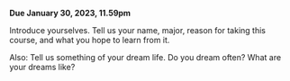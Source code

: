 **Due January 30, 2023, 11.59pm**

Introduce yourselves. Tell us your name, major, reason for taking this course, and what you hope to learn from it.

Also: Tell us something of your dream life. Do you dream often? What are your dreams like?